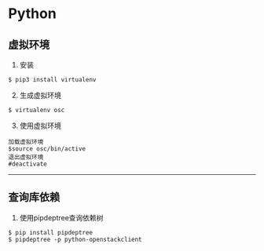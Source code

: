 # Python
## 虚拟环境
1. 安装
```shell
$ pip3 install virtualenv
```
2. 生成虚拟环境
```shell
$ virtualenv osc
```
3. 使用虚拟环境
```shell
加载虚拟环境
$source osc/bin/active
退出虚拟环境
#deactivate
```
---
## 查询库依赖
  1. 使用pipdeptree查询依赖树
```shell
$ pip install pipdeptree
$ pipdeptree -p python-openstackclient
```